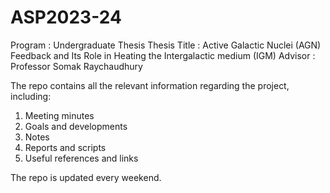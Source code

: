 # ASP2023-24

Program       : Undergraduate Thesis
Thesis Title  : Active Galactic Nuclei (AGN) Feedback and Its Role in Heating the Intergalactic medium (IGM)
Advisor       : Professor Somak Raychaudhury

The repo contains all the relevant information regarding the project, including:

1. Meeting minutes
2. Goals and developments
3. Notes
4. Reports and scripts
5. Useful references and links

The repo is updated every weekend.
